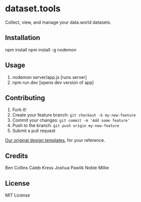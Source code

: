 # dataset.tools
Collect, view, and manage your data.world datasets.

## Installation
npm install
npm install -g nodemon

## Usage
1. nodemon server/app.js [runs server]
2. npm run dev [opens dev version of app]

## Contributing
1. Fork it!
2. Create your feature branch: `git checkout -b my-new-feature`
3. Commit your changes: `git commit -m 'Add some feature'`
4. Push to the branch: `git push origin my-new-feature`
5. Submit a pull request

[Our original design templates](https://xd.adobe.com/view/2b9e85ab-17e3-4670-adf7-9e81edb55269/), for your reference.

## Credits
Ben Collins
Caleb Kress
Joshua Pawlik
Noble Millie

## License
MIT License
